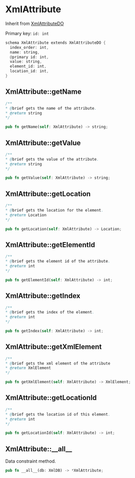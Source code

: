 # XmlAttribute

Inherit from [XmlAttributeDO](./XmlAttributeDO.md)

Primary key: `id: int`

```rust
schema XmlAttribute extends XmlAttributeDO {
  index_order: int,
  name: string,
  @primary id: int,
  value: string,
  element_id: int,
  location_id: int,
}
```
## XmlAttribute::getName

```java
/**
* @brief gets the name of the attribute.
* @return string 
*/
```
```rust
pub fn getName(self: XmlAttribute) -> string;
```
## XmlAttribute::getValue

```java
/**
* @brief gets the value of the attribute.
* @return string 
*/
```
```rust
pub fn getValue(self: XmlAttribute) -> string;
```
## XmlAttribute::getLocation

```java
/**
* @brief gets the location for the element.
* @return Location
*/
```
```rust
pub fn getLocation(self: XmlAttribute) -> Location;
```
## XmlAttribute::getElementId

```java
/**
* @brief gets the element id of the attribute.
* @return int 
*/
```
```rust
pub fn getElementId(self: XmlAttribute) -> int;
```
## XmlAttribute::getIndex

```java
/**
* @brief gets the index of the element.
* @return int 
*/
```
```rust
pub fn getIndex(self: XmlAttribute) -> int;
```
## XmlAttribute::getXmlElement

```java
/**
* @brief gets the xml element of the attribute
* @return XmlElement 
*/
```
```rust
pub fn getXmlElement(self: XmlAttribute) -> XmlElement;
```
## XmlAttribute::getLocationId

```java
/**
* @brief gets the location id of this element.
* @return int
*/
```
```rust
pub fn getLocationId(self: XmlAttribute) -> int;
```
## XmlAttribute::\_\_all\_\_

Data constraint method.

```rust
pub fn __all__(db: XmlDB) -> *XmlAttribute;
```
